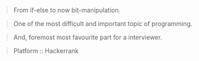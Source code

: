 >From if-else to now bit-manipulation.

>One of the most difficult and important topic of programming.

>And, foremost most favourite part for a interviewer.

>Platform :: Hackerrank